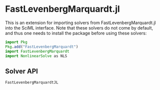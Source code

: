 # FastLevenbergMarquardt.jl

This is an extension for importing solvers from FastLevenbergMarquardt.jl into the SciML
interface. Note that these solvers do not come by default, and thus one needs to install
the package before using these solvers:

```julia
import Pkg
Pkg.add("FastLevenbergMarquardt")
import FastLevenbergMarquardt
import NonlinearSolve as NLS
```

## Solver API

```@docs
FastLevenbergMarquardtJL
```
